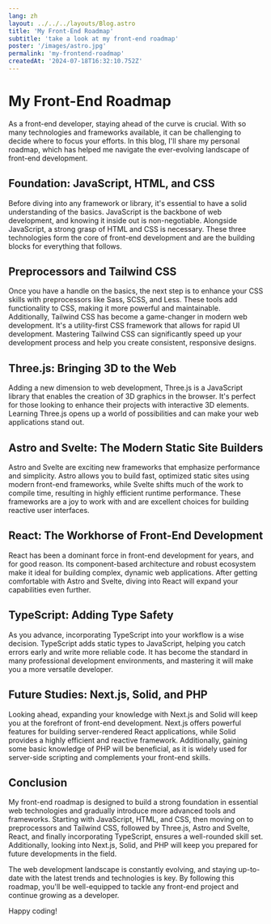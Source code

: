 ```yaml
---
lang: zh
layout: ../../../layouts/Blog.astro
title: 'My Front-End Roadmap'
subtitle: 'take a look at my front-end roadmap'
poster: '/images/astro.jpg'
permalink: 'my-frontend-roadmap'
createdAt: '2024-07-18T16:32:10.752Z'
---
```


# My Front-End Roadmap

As a front-end developer, staying ahead of the curve is crucial. With so many technologies and frameworks available, it can be challenging to decide where to focus your efforts. In this blog, I'll share my personal roadmap, which has helped me navigate the ever-evolving landscape of front-end development.

## Foundation: JavaScript, HTML, and CSS

Before diving into any framework or library, it's essential to have a solid understanding of the basics. JavaScript is the backbone of web development, and knowing it inside out is non-negotiable. Alongside JavaScript, a strong grasp of HTML and CSS is necessary. These three technologies form the core of front-end development and are the building blocks for everything that follows.

## Preprocessors and Tailwind CSS

Once you have a handle on the basics, the next step is to enhance your CSS skills with preprocessors like Sass, SCSS, and Less. These tools add functionality to CSS, making it more powerful and maintainable. Additionally, Tailwind CSS has become a game-changer in modern web development. It's a utility-first CSS framework that allows for rapid UI development. Mastering Tailwind CSS can significantly speed up your development process and help you create consistent, responsive designs.

## Three.js: Bringing 3D to the Web

Adding a new dimension to web development, Three.js is a JavaScript library that enables the creation of 3D graphics in the browser. It's perfect for those looking to enhance their projects with interactive 3D elements. Learning Three.js opens up a world of possibilities and can make your web applications stand out.

## Astro and Svelte: The Modern Static Site Builders

Astro and Svelte are exciting new frameworks that emphasize performance and simplicity. Astro allows you to build fast, optimized static sites using modern front-end frameworks, while Svelte shifts much of the work to compile time, resulting in highly efficient runtime performance. These frameworks are a joy to work with and are excellent choices for building reactive user interfaces.

## React: The Workhorse of Front-End Development

React has been a dominant force in front-end development for years, and for good reason. Its component-based architecture and robust ecosystem make it ideal for building complex, dynamic web applications. After getting comfortable with Astro and Svelte, diving into React will expand your capabilities even further.

## TypeScript: Adding Type Safety

As you advance, incorporating TypeScript into your workflow is a wise decision. TypeScript adds static types to JavaScript, helping you catch errors early and write more reliable code. It has become the standard in many professional development environments, and mastering it will make you a more versatile developer.

## Future Studies: Next.js, Solid, and PHP

Looking ahead, expanding your knowledge with Next.js and Solid will keep you at the forefront of front-end development. Next.js offers powerful features for building server-rendered React applications, while Solid provides a highly efficient and reactive framework. Additionally, gaining some basic knowledge of PHP will be beneficial, as it is widely used for server-side scripting and complements your front-end skills.

## Conclusion

My front-end roadmap is designed to build a strong foundation in essential web technologies and gradually introduce more advanced tools and frameworks. Starting with JavaScript, HTML, and CSS, then moving on to preprocessors and Tailwind CSS, followed by Three.js, Astro and Svelte, React, and finally incorporating TypeScript, ensures a well-rounded skill set. Additionally, looking into Next.js, Solid, and PHP will keep you prepared for future developments in the field.

The web development landscape is constantly evolving, and staying up-to-date with the latest trends and technologies is key. By following this roadmap, you'll be well-equipped to tackle any front-end project and continue growing as a developer.

Happy coding!
